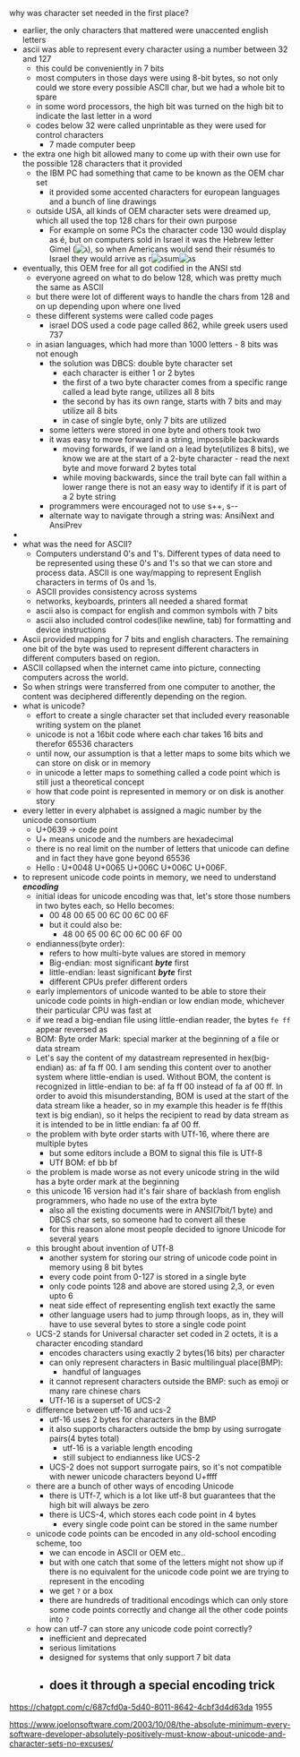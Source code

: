 why was character set needed in the first place?
- earlier, the only characters that mattered were unaccented english letters
- ascii was able to represent every character using a number between 32 and 127
	- this could be conveniently in 7 bits
	- most computers in those days were using 8-bit bytes, so not only could we store every possible ASCII char, but we had a whole bit to spare
	- in some word processors, the high bit was turned on the high bit to indicate the last letter in a word
	- codes below 32 were called unprintable as they were used for control characters
		- 7 made computer beep
- the extra one high bit allowed many to come up with their own use for the possible 128 characters that it provided
	- the IBM PC had something that came to be known as the OEM char set
		- it provided some accented characters for european languages and a bunch of line drawings
	- outside USA, all kinds of OEM character sets were dreamed up, which all used the top 128 chars for their own purpose
		- For example on some PCs the character code 130 would display as é, but on computers sold in Israel it was the Hebrew letter Gimel (![ג](https://i0.wp.com/www.joelonsoftware.com/wp-content/uploads/2003/10/gimel.png?resize=5%2C9&ssl=1)), so when Americans would send their résumés to Israel they would arrive as r![ג](https://i0.wp.com/www.joelonsoftware.com/wp-content/uploads/2003/10/gimel.png?resize=5%2C9&ssl=1)sum![ג](https://i0.wp.com/www.joelonsoftware.com/wp-content/uploads/2003/10/gimel.png?resize=5%2C9&ssl=1)s
- eventually, this OEM free for all got codified in the ANSI std
	- everyone agreed on what to do below 128, which was pretty much the same as ASCII
	- but there were lot of different ways to handle the chars from 128 and on up depending upon where one lived
	- these different systems were called code pages
		- israel DOS used a code page called 862, while greek users used 737
	- in asian languages, which had more than 1000 letters - 8 bits was not enough
		- the solution was DBCS: double byte character set
			- each character is either 1 or 2 bytes
			- the first of a two byte character comes from a specific range called a lead byte range, utilizes all 8 bits
			- the second by has its own range, starts with 7 bits and may utilize all 8 bits
			- in case of single byte, only 7 bits are utilized
		- some letters were stored in one byte and others took two
		- it was easy to move forward in a string, impossible backwards
			- moving forwards, if we land on a lead byte(utilizes 8 bits), we know we are at the start of a 2-byte character - read the next byte and move forward 2 bytes total
			- while moving backwards, since the trail byte can fall within a lower range there is not an easy way to identify if it is part of a 2 byte string
		- programmers were encouraged not to use s++, s-- 
		- alternate way to navigate through a string was: AnsiNext and AnsiPrev
- 
- what was the need for ASCII? 
	- Computers understand 0's and 1's. Different types of data need to be represented using these 0's and 1's so that we can store and process data. ASCII is one way/mapping to represent English characters in terms of 0s and 1s.
	- ASCII provides consistency across systems
	- networks, keyboards, printers all needed a shared format
	- ascii also is compact for english and common symbols with 7 bits
	- ascii also included control codes(like newline, tab) for formatting and device instructions
- Ascii provided mapping for 7 bits and english characters. The remaining one bit of the byte was used to represent different characters in different computers based on region.
- ASCII collapsed when the internet came into picture, connecting computers across the world. 
- So when strings were transferred from one computer to another, the content was deciphered differently depending on the region.
- what is unicode? 
	- effort to create a single character set that included every reasonable writing system on the planet
	- unicode is not a 16bit code where each char takes 16 bits and therefor 65536 characters
	- until now, our assumption is that a letter maps to some bits which we can store on disk or in memory
	- in unicode a letter maps to something called a code point which is still just a theoretical concept
	- how that code point is represented in memory or on disk is another story
- every letter in every alphabet is assigned a magic number by the unicode consortium
	- U+0639 -> code point
	- U+ means unicode and the numbers are hexadecimal
	- there is no real limit on the number of letters that unicode can define and in fact they have gone beyond 65536
	- Hello : U+0048 U+0065 U+006C U+006C U+006F.
- to represent unicode code points in memory, we need to understand ***encoding***
	- initial ideas for unicode encoding was that, let's store those numbers in two bytes each, so Hello becomes: 
		- 00 48 00 65 00 6C 00 6C 00 6F
		- but it could also be: 
			- 48 00 65 00 6C 00 6C 00 6F 00
	- endianness(byte order):
		- refers to how multi-byte values are stored in memory
		- Big-endian: most significant ***byte*** first
		- little-endian: least significant ***byte*** first
		- different CPUs prefer different orders
	- early implementors of unicode wanted to be able to store their unicode code points in high-endian or low endian mode, whichever their particular CPU was fast at
	- if we read a big-endian file using little-endian reader, the bytes `fe ff` appear reversed as 
	- BOM: Byte order Mark: special marker at the beginning of a file or data stream
	- Let's say the content of my datastream represented in hex(big-endian) as: af fa ff 00. I am sending this content over to another system where little-endian is used. Without BOM, the content is recognized in little-endian to be: af fa ff 00 instead of fa af 00 ff. In order to avoid this misunderstanding, BOM is used at the start of the data stream like a header, so in my example this header is fe ff(this text is big endian), so it helps the recipient to read by data stream as it is intended to be in little endian: fa af 00 ff.
	- the problem with byte order starts with UTf-16, where there are multiple bytes
		- but some editors include a BOM to signal this file is UTf-8
		- UTf BOM: ef bb bf
	- the problem is made worse as not every unicode string in the wild has a byte order mark at the beginning
	- this unicode 16 version had it's fair share of backlash from english programmers, who hade no use of the extra byte
		- also all the existing documents were in ANSI(7bit/1 byte) and DBCS char sets, so someone had to convert all these
		- for this reason alone most people decided to ignore Unicode for several years
	- this brought about invention of UTf-8
		- another system for storing our string of unicode code point in memory using 8 bit bytes
		- every code point from 0-127 is stored in a single byte
		- only code points 128 and above are stored using 2,3, or even upto 6
		- neat side effect of representing english text exactly the same
		- other language users had to jump through loops, as in, they will have to use several bytes to store a single code point
	- UCS-2 stands for Universal character set coded in 2 octets, it is a character encoding standard
		- encodes characters using exactly 2 bytes(16 bits) per character
		- can only represent characters in Basic multilingual place(BMP):
			- handful of languages
		- it cannot represent characters outside the BMP: such as emoji or many rare chinese chars
		- UTf-16 is a superset of UCS-2
	- difference between utf-16 and ucs-2
		- utf-16 uses 2 bytes for characters in the BMP
		- it also supports characters outside the bmp by using surrogate pairs(4 bytes total)
			- utf-16 is a variable length encoding
			- still subject to endianness like UCS-2
		- UCS-2 does not support surrogate pairs, so it's not compatible with newer unicode characters beyond U+ffff
	- there are a bunch of other ways of encoding Unicode
		- there is UTf-7, which is a lot like utf-8 but guarantees that the high bit will always be zero
		- there is UCS-4, which stores each code point in 4 bytes
			- every single code point can be stored in the same number 
	- unicode code points can be encoded in any old-school encoding scheme, too
		- we can encode in ASCII or OEM etc..
		- but with one catch that some of the letters might not show up if there is no equivalent for the unicode code point we are trying to represent in the encoding
		- we get `?` or a box
		- there are hundreds of traditional encodings which can only store some code points correctly and change all the other code points into `?`
	- how can utf-7 can store any unicode code point correctly?
		- inefficient and deprecated
		- serious limitations
		- designed for systems that only support 7 bit data
		- does it through a special encoding trick
			- 
https://chatgpt.com/c/687cfd0a-5d40-8011-8642-4cbf3d4d63da
1955


https://www.joelonsoftware.com/2003/10/08/the-absolute-minimum-every-software-developer-absolutely-positively-must-know-about-unicode-and-character-sets-no-excuses/